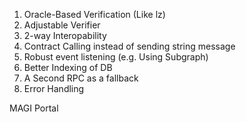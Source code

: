 1. Oracle-Based Verification (Like lz)
2. Adjustable Verifier
3. 2-way Interopability
4. Contract Calling instead of sending string message
5. Robust event listening (e.g. Using Subgraph)
6. Better Indexing of DB
7. A Second RPC as a fallback
8. Error Handling


MAGI
Portal